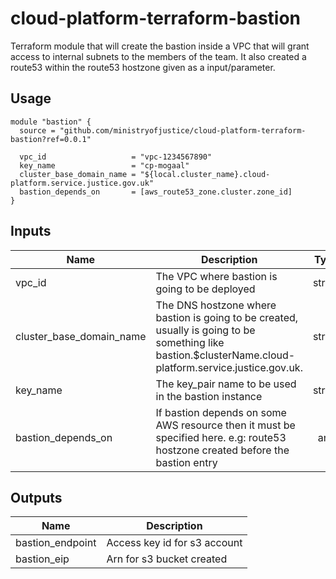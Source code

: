 # cloud-platform-terraform-bastion

Terraform module that will create the bastion inside a VPC that will grant access to internal subnets to the members of the team. It also created a route53 within the route53 hostzone given as a input/parameter. 

## Usage

```hcl
module "bastion" {
  source = "github.com/ministryofjustice/cloud-platform-terraform-bastion?ref=0.0.1"

  vpc_id                   = "vpc-1234567890"
  key_name                 = "cp-mogaal"
  cluster_base_domain_name = "${local.cluster_name}.cloud-platform.service.justice.gov.uk"
  bastion_depends_on       = [aws_route53_zone.cluster.zone_id]
}
```

## Inputs

| Name | Description | Type | Default | Required |
|------|-------------|:----:|:-----:|:-----:|
| vpc_id | The VPC where bastion is going to be deployed | string |  | yes |
| cluster_base_domain_name | The DNS hostzone where bastion is going to be created, usually is going to be something like bastion.$clusterName.cloud-platform.service.justice.gov.uk. | string | | yes |
| key_name | The key_pair name to be used in the bastion instance | string | | yes |
| bastion_depends_on | If bastion depends on some AWS resource then it must be specified here. e.g: route53 hostzone created before the bastion entry | any | | no |

## Outputs

| Name | Description |
|------|-------------|
| bastion_endpoint | Access key id for s3 account |
| bastion_eip | Arn for s3 bucket created |
